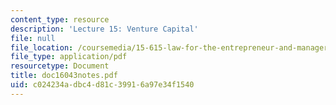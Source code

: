 ```yaml
---
content_type: resource
description: 'Lecture 15: Venture Capital'
file: null
file_location: /coursemedia/15-615-law-for-the-entrepreneur-and-manager-spring-2003/c024234adbc4d81c39916a97e34f1540_doc16043notes.pdf
file_type: application/pdf
resourcetype: Document
title: doc16043notes.pdf
uid: c024234a-dbc4-d81c-3991-6a97e34f1540
---
```

